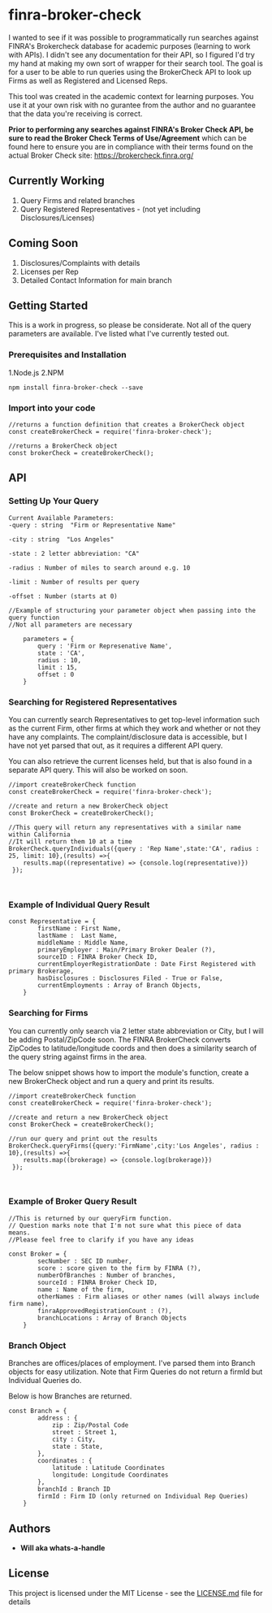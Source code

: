 # finra-broker-check

I wanted to see if it was possible to programmatically run searches against FINRA's Brokercheck database for academic purposes (learning to work with APIs). I didn't see any documentation for their API, so I figured I'd try my hand at making my own sort of wrapper for their search tool. The goal is for a user to be able to run queries using the BrokerCheck API to look up Firms as well as Registered and Licensed Reps. 

This tool was created in the academic context for learning purposes. You use it at your own risk with no gurantee from the author and no guarantee that the data you're receiving is correct. 

<strong>Prior to performing any searches against FINRA's Broker Check API, be sure to read the Broker Check Terms of Use/Agreement</strong> which can be found here to ensure you are in compliance with their terms found on the actual Broker Check site: https://brokercheck.finra.org/

## Currently Working
1. Query Firms and related branches
2. Query Registered Representatives - (not yet including Disclosures/Licenses)

## Coming Soon
1. Disclosures/Complaints with details
2. Licenses per Rep
3. Detailed Contact Information for main branch

## Getting Started
This is a work in progress, so please be considerate.
Not all of the query parameters are available. I've listed what I've currently tested out.

### Prerequisites and Installation
1.Node.js
2.NPM

```
npm install finra-broker-check --save
```

### Import into your code
```
//returns a function definition that creates a BrokerCheck object
const createBrokerCheck = require('finra-broker-check'); 

//returns a BrokerCheck object
const brokerCheck = createBrokerCheck();
```
## API

### Setting Up Your Query

```
Current Available Parameters:
-query : string  "Firm or Representative Name"

-city : string  "Los Angeles"

-state : 2 letter abbreviation: "CA"

-radius : Number of miles to search around e.g. 10

-limit : Number of results per query

-offset : Number (starts at 0)

//Example of structuring your parameter object when passing into the query function
//Not all parameters are necessary

	parameters = {
		query : 'Firm or Represenative Name',
		state : 'CA',
		radius : 10,
		limit : 15,
		offset : 0
	}

```

### Searching for Registered Representatives
You can currently search Representatives to get top-level information such as the current Firm, other firms at which they work and whether
or not they have any complaints. The complaint/disclosure data is accessible, but I have not yet parsed that out, as it requires a different API query.

You can also retrieve the current licenses held, but that is also found in a separate API query. This will also be worked on soon.

```
//import createBrokerCheck function
const createBrokerCheck = require('finra-broker-check');

//create and return a new BrokerCheck object
const BrokerCheck = createBrokerCheck();

//This query will return any representatives with a similar name within California
//It will return them 10 at a time
BrokerCheck.queryIndividuals({query : 'Rep Name',state:'CA', radius : 25, limit: 10},(results) =>{
 	results.map((representative) => {console.log(representative)})
 });



```

### Example of Individual Query Result
```
const Representative = {
		firstName : First Name,
		lastName :  Last Name,
		middleName : Middle Name,
		primaryEmployer : Main/Primary Broker Dealer (?),
		sourceID : FINRA Broker Check ID,
		currentEmployerRegistrationDate : Date First Registered with primary Brokerage,
		hasDisclosures : Disclosures Filed - True or False, 
		currentEmployments : Array of Branch Objects,
	}
```

### Searching for Firms

You can currently only search via 2 letter state abbreviation or City, but I will be adding Postal/ZipCode soon. 
The FINRA BrokerCheck converts ZipCodes to latitude/longitude coords and then does a similarity search of the query string against firms in the area.

The below snippet shows how to import the module's function, create a new BrokerCheck object and run a query and print its results.

```
//import createBrokerCheck function
const createBrokerCheck = require('finra-broker-check');

//create and return a new BrokerCheck object
const BrokerCheck = createBrokerCheck();

//run our query and print out the results
BrokerCheck.queryFirms({query:'FirmName',city:'Los Angeles', radius : 10},(results) =>{
 	results.map((brokerage) => {console.log(brokerage)})
 });



```

### Example of Broker Query Result

```
//This is returned by our queryFirm function.
// Question marks note that I'm not sure what this piece of data means.
//Please feel free to clarify if you have any ideas

const Broker = {
		secNumber : SEC ID number,
		score : score given to the firm by FINRA (?),
		numberOfBranches : Number of branches,
		sourceId : FINRA Broker Check ID,
		name : Name of the firm,
		otherNames : Firm aliases or other names (will always include firm name),
		finraApprovedRegistrationCount : (?),
		branchLocations : Array of Branch Objects
	}

```

### Branch Object
Branches are offices/places of employment. I've parsed them into Branch objects for easy utilization. 
Note that Firm Queries do not return a firmId but Individual Queries do.

Below is how Branches are returned.
```
const Branch = {
		address : {
			zip : Zip/Postal Code
			street : Street 1,
			city : City,
			state : State,
		},
		coordinates : {
			latitude : Latitude Coordinates
			longitude: Longitude Coordinates
		},
		branchId : Branch ID
		firmId : Firm ID (only returned on Individual Rep Queries)
	}
```

## Authors

* **Will aka whats-a-handle** 

## License

This project is licensed under the MIT License - see the [LICENSE.md](LICENSE.md) file for details


